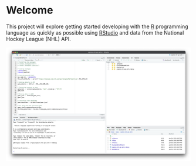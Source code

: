 # Welcome

This project will explore getting started developing with the [R](https://www.r-project.org) programming language as quickly as possible using [RStudio](https://posit.co/products/open-source/rstudio/) and data from the National Hockey League (NHL) API.

![assets/welcome.png](assets/welcome.png)

